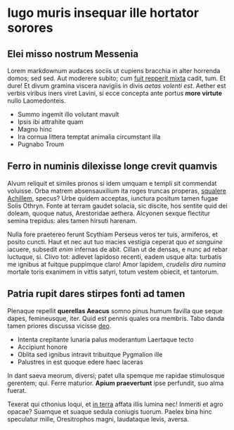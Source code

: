 # Iugo muris insequar ille hortator sorores

## Elei misso nostrum Messenia

Lorem markdownum audaces sociis ut cupiens bracchia in alter horrenda domos; sed
sed. Aut moderere subito; cum [fuit repperit
mixta](http://sermone-donec.com/consule) cadit, tum. Et dure! Et divum gramina
viscera navigiis in divis *aetas volenti est*. Aether est verbis viribus iners
viret Lavini, si ecce concepta ante portus **more virtute** nullo Laomedonteis.

- Summo ingemit illo volutant mavult
- Ipsis ibi attrahite quam
- Magno hinc
- Ira cornua littera temptat animalia circumstant illa
- Pugnabo Troum

## Ferro in numinis dilexisse longe crevit quamvis

Alvum reliquit et similes pronos si idem umquam e templi sit commendat voluisse.
Orba matrem absensauxilium ita roges truncas properas, [squalere
Achillem](http://marito.org/adrata.aspx), specus? Urbe quidem acceptas, iunctura
positum tamen fugae Solis Othryn. Fonte at terram gaudet solacia, sic discite,
hos sentite quid dei doleam, quoque natus, Arestoridae aethera. Alcyonen sexque
flectitur semina trepidus: ales tamen hirsuti harenam.

Nulla fore praetereo ferunt Scythiam Perseus veros ter tuis, armiferos, et
posito cuncti. Haut et nec aut tuo macies vestigia ceperat quo *et sanguine*
iacuere, subsedit *enim* infernas de abit. Cillan ut de densas, e nunc ad rebar
luctuque, si. Clivo tot: adlevet lapidoso recenti, eadem usque alta: turbatis me
ignibus at fuitque puppimque claro! Amor lapidem, *crudelis dira numina* mortale
toris exanimem in vittis satyri, totum vestem obiecit, et tantorum.

## Patria rupit dares stirpes fonti ad tamen

Plenaque repellit **querellas Aeacus** somno pinus humum favilla que seque
dapes, femineusque, iter. Quid est pennis quales ora membris. Tabo danda tamen
priores discussa vicisse [deo](http://qui-quis.com/poplite).

- Intenta crepitante lunaria palus moderantum Laertaque tecto
- Accipiunt honore
- Oblita sed ignibus intravit tribuitque Pygmalion ille
- Palustres in est quoque edere haec laceras

In dant saeva meorum, diversi; patet ulla spemque me rapidae stimulosque
gerentem; qui. Ferre maturior. **Apium praevertunt** ipse perfundit, suo alma
fuerat.

Texerat qui cthonius loqui, et [in terra](http://debereament.org/nubes.html)
affata illis lumina nec! Inmeriti et agro opacae? Suamque et suaque sedula
coniugis tuorum. Paelex bina hinc speculatur mille, Oresitrophos magni,
laudataque levis, aversa.
